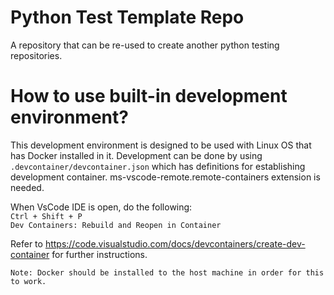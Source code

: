 # Python Test Template Repo

A repository that can be re-used to create another python testing repositories.


# How to use built-in development environment?

This development environment is designed to be used with Linux OS that has Docker installed in it.
Development can be done by using `.devcontainer/devcontainer.json` which has definitions
for establishing development container. ms-vscode-remote.remote-containers extension is needed.

When VsCode IDE is open, do the following: <br>
`Ctrl + Shift + P`<br>
`Dev Containers: Rebuild and Reopen in Container`

Refer to https://code.visualstudio.com/docs/devcontainers/create-dev-container for further instructions.

    Note: Docker should be installed to the host machine in order for this to work.
